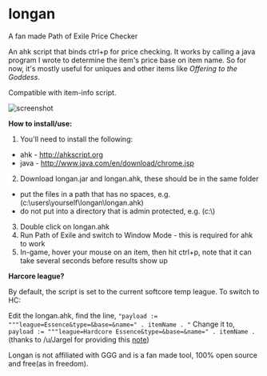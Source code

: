 # longan
A fan made Path of Exile Price Checker

An ahk script that binds ctrl+p for price checking. It works by calling a java program I wrote to determine the item's price base on item name. So for now, it's mostly useful for uniques and other items like _Offering to the Goddess_.

Compatible with item-info script.

![screenshot](https://cloud.githubusercontent.com/assets/75921/18462369/31bb1150-79b4-11e6-8068-f98a5c04120b.PNG)

**How to install/use:**

1. You'll need to install the following:
 - ahk - http://ahkscript.org
 - java - http://www.java.com/en/download/chrome.jsp
2. Download longan.jar and longan.ahk, these should be in the same folder
 - put the files in a path that has no spaces, e.g. (c:\users\yourself\longan\longan.ahk)
 - do not put into a directory that is admin protected, e.g. (c:\\)
3. Double click on longan.ahk
4. Run Path of Exile and switch to Window Mode - this is required for ahk to work
5. In-game, hover your mouse on an item, then hit ctrl+p, note that it can take several seconds before results show up

**Harcore league?**

By default, the script is set to the current softcore temp league. To switch to HC:

Edit the longan.ahk, find the line,
`"payload := """league=Essence&type=&base=&name=" . itemName . "`
Change it to,
`payload := """league=Hardcore Essence&type=&base=&name=" . itemName .`
(thanks to /u/Jargel for providing this [note](https://www.reddit.com/r/pathofexile/comments/52orly/tool_ahk_macro_for_price_check/d7m7knu))

Longan is not affiliated with GGG and is a fan made tool, 100% open source and free(as in freedom).
